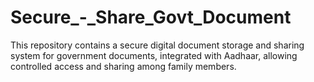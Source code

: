 # Secure_-_Share_Govt_Document
 This repository contains a secure digital document storage and sharing system for government documents, integrated with Aadhaar, allowing controlled access and sharing among family members.
